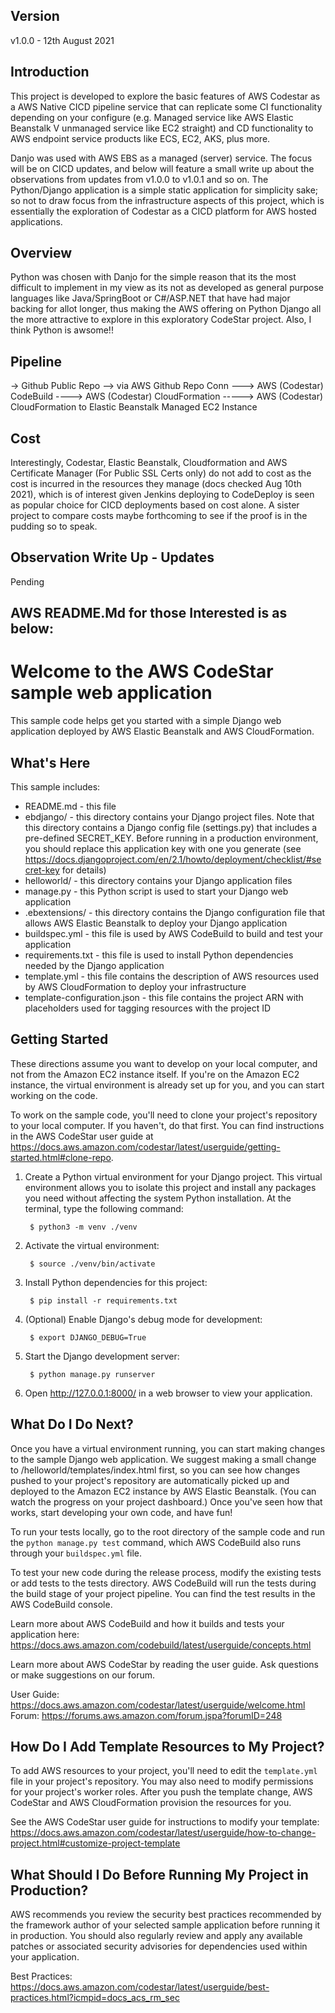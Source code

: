 Version
-------
v1.0.0 - 12th August 2021


Introduction
------------
This project is developed to explore the basic features of AWS Codestar as a AWS Native CICD pipeline service that can replicate some CI functionality depending on your configure (e.g. Managed service like AWS Elastic Beanstalk V unmanaged service like EC2 straight) and CD functionality to AWS endpoint service products like ECS, EC2, AKS, plus more.

Danjo was used with AWS EBS as a managed (server) service. The focus will be on CICD updates, and below will feature a small write up about the observations from updates from v1.0.0 to v1.0.1 and so on. The Python/Django application is a simple static application for simplicity sake; so not to draw focus from the infrastructure aspects of this project, which is essentially the exploration of Codestar as a CICD platform for AWS hosted applications. 

Overview
--------
Python was chosen with Danjo for the simple reason that its the most difficult to implement in my view as its not as developed as general purpose languages like Java/SpringBoot or C#/ASP.NET that have had major backing for allot longer, thus making the AWS offering on Python Django all the more attractive to explore in this exploratory CodeStar project. Also, I think Python is awsome!!

Pipeline
--------
-> Github Public Repo 
--> via AWS Github Repo Conn 
---> AWS (Codestar) CodeBuild 
----> AWS (Codestar) CloudFormation
-----> AWS (Codestar) CloudFormation to Elastic Beanstalk Managed EC2 Instance

Cost
-----
Interestingly, Codestar, Elastic Beanstalk, Cloudformation and AWS Certificate Manager (For Public SSL Certs only) do not add to cost as the cost is incurred in the resources they manage (docs checked Aug 10th 2021), which is of interest given Jenkins deploying to CodeDeploy is seen as popular choice for CICD deployments based on cost alone. A sister project to compare costs maybe forthcoming to see if the proof is in the pudding so to speak.

Observation Write Up - Updates
------------------------------
Pending


AWS README.Md for those Interested is as below:
-----------------------------------------------

Welcome to the AWS CodeStar sample web application
==================================================

This sample code helps get you started with a simple Django web application
deployed by AWS Elastic Beanstalk and AWS CloudFormation.

What's Here
-----------

This sample includes:

* README.md - this file
* ebdjango/ - this directory contains your Django project files. Note that this
  directory contains a Django config file (settings.py) that includes a pre-defined
  SECRET_KEY. Before running in a production environment, you should replace this
  application key with one you generate
  (see https://docs.djangoproject.com/en/2.1/howto/deployment/checklist/#secret-key for details)
* helloworld/ - this directory contains your Django application files
* manage.py - this Python script is used to start your Django web application
* .ebextensions/ - this directory contains the Django configuration file that
  allows AWS Elastic Beanstalk to deploy your Django application
* buildspec.yml - this file is used by AWS CodeBuild to build and test
  your application
* requirements.txt - this file is used to install Python dependencies needed by
  the Django application
* template.yml - this file contains the description of AWS resources used by AWS
  CloudFormation to deploy your infrastructure
* template-configuration.json - this file contains the project ARN with placeholders used for tagging resources with the project ID

Getting Started
---------------

These directions assume you want to develop on your local computer, and not
from the Amazon EC2 instance itself. If you're on the Amazon EC2 instance, the
virtual environment is already set up for you, and you can start working on the
code.

To work on the sample code, you'll need to clone your project's repository to your
local computer. If you haven't, do that first. You can find instructions in the AWS CodeStar user guide at https://docs.aws.amazon.com/codestar/latest/userguide/getting-started.html#clone-repo.

1. Create a Python virtual environment for your Django project. This virtual
   environment allows you to isolate this project and install any packages you
   need without affecting the system Python installation. At the terminal, type
   the following command:

        $ python3 -m venv ./venv

2. Activate the virtual environment:

        $ source ./venv/bin/activate

3. Install Python dependencies for this project:

        $ pip install -r requirements.txt

4. (Optional) Enable Django's debug mode for development:

        $ export DJANGO_DEBUG=True

5. Start the Django development server:

        $ python manage.py runserver

6. Open http://127.0.0.1:8000/ in a web browser to view your application.

What Do I Do Next?
------------------

Once you have a virtual environment running, you can start making changes to
the sample Django web application. We suggest making a small change to
/helloworld/templates/index.html first, so you can see how changes pushed to
your project's repository are automatically picked up and deployed to the Amazon EC2
instance by AWS Elastic Beanstalk. (You can watch the progress on your project dashboard.)
Once you've seen how that works, start developing your own code, and have fun!

To run your tests locally, go to the root directory of the sample code and run
the `python manage.py test` command, which AWS CodeBuild also runs through
your `buildspec.yml` file.

To test your new code during the release process, modify the existing tests or
add tests to the tests directory. AWS CodeBuild will run the tests during the
build stage of your project pipeline. You can find the test results
in the AWS CodeBuild console.

Learn more about AWS CodeBuild and how it builds and tests your application here:
https://docs.aws.amazon.com/codebuild/latest/userguide/concepts.html

Learn more about AWS CodeStar by reading the user guide.  Ask questions or make
suggestions on our forum.

User Guide: https://docs.aws.amazon.com/codestar/latest/userguide/welcome.html
Forum: https://forums.aws.amazon.com/forum.jspa?forumID=248

How Do I Add Template Resources to My Project?
------------------

To add AWS resources to your project, you'll need to edit the `template.yml`
file in your project's repository. You may also need to modify permissions for
your project's worker roles. After you push the template change, AWS CodeStar
and AWS CloudFormation provision the resources for you.

See the AWS CodeStar user guide for instructions to modify your template:
https://docs.aws.amazon.com/codestar/latest/userguide/how-to-change-project.html#customize-project-template

What Should I Do Before Running My Project in Production?
------------------

AWS recommends you review the security best practices recommended by the framework
author of your selected sample application before running it in production. You
should also regularly review and apply any available patches or associated security
advisories for dependencies used within your application.

Best Practices: https://docs.aws.amazon.com/codestar/latest/userguide/best-practices.html?icmpid=docs_acs_rm_sec
